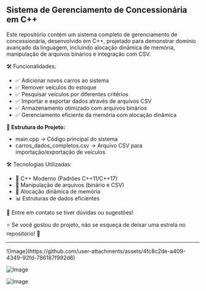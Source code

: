 
<h2>Sistema de Gerenciamento de Concessionária em C++ </h2>

<p>Este repositório contém um sistema completo de gerenciamento de concessionária, desenvolvido em C++, projetado para demonstrar domínio avançado da linguagem, incluindo alocação dinâmica de memória, manipulação de arquivos binários e integração com CSV.</p>

<p>🛠️ Funcionalidades:</p>
<ul>
<li>✅ Adicionar novos carros ao sistema</li>
<li>✅ Remover veículos do estoque</li>
<li>✅ Pesquisar veículos por diferentes critérios</li>
<li>✅ Importar e exportar dados através de arquivos CSV</li>
<li>✅ Armazenamento otimizado com arquivos binários</li>
<li>✅ Gerenciamento eficiente da memória com alocação dinâmica</li>
</ul>
<p><b>📂 Estrutura do Projeto:</b></p>
<ul>
<li>main.cpp → Código principal do sistema</li>
<li>carros_dados_completos.csv → Arquivo CSV para importação/exportação de veículos</li>
</ul>
<p>🛠️ Tecnologias Utilizadas:</p>
<ul>
<li>🚀 C++ Moderno (Padrões C++11/C++17)</li>
<li>📂 Manipulação de arquivos (binário e CSV)</li>
<li>🔄 Alocação dinâmica de memória</li>
<li>📊 Estruturas de dados eficientes</li>
</ul>
<p>📩 Entre em contato se tiver dúvidas ou sugestões!</p>

<p>⭐ Se você gostou do projeto, não se esqueça de deixar uma estrela no repositório! 🌟</p>

<hr>
![Image](https://github.com/user-attachments/assets/4fc8c2de-a409-4349-92fd-786187f992d6)

![Image](https://github.com/user-attachments/assets/9757b2fe-dc80-4140-9cf8-35dc37ba9959)

![Image](https://github.com/user-attachments/assets/e8978b06-8152-4530-9a37-f047c7a5cebb)
